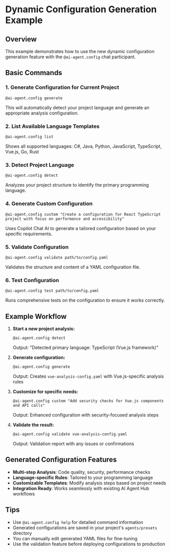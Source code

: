 # Dynamic Configuration Generation Example

## Overview
This example demonstrates how to use the new dynamic configuration generation feature with the `@ai-agent.config` chat participant.

## Basic Commands

### 1. Generate Configuration for Current Project
```
@ai-agent.config generate
```
This will automatically detect your project language and generate an appropriate analysis configuration.

### 2. List Available Language Templates
```
@ai-agent.config list
```
Shows all supported languages: C#, Java, Python, JavaScript, TypeScript, Vue.js, Go, Rust

### 3. Detect Project Language
```
@ai-agent.config detect
```
Analyzes your project structure to identify the primary programming language.

### 4. Generate Custom Configuration
```
@ai-agent.config custom "Create a configuration for React TypeScript project with focus on performance and accessibility"
```
Uses Copilot Chat AI to generate a tailored configuration based on your specific requirements.

### 5. Validate Configuration
```
@ai-agent.config validate path/to/config.yaml
```
Validates the structure and content of a YAML configuration file.

### 6. Test Configuration
```
@ai-agent.config test path/to/config.yaml
```
Runs comprehensive tests on the configuration to ensure it works correctly.

## Example Workflow

1. **Start a new project analysis:**
   ```
   @ai-agent.config detect
   ```
   Output: "Detected primary language: TypeScript (Vue.js framework)"

2. **Generate configuration:**
   ```
   @ai-agent.config generate
   ```
   Output: Creates `vue-analysis-config.yaml` with Vue.js-specific analysis rules

3. **Customize for specific needs:**
   ```
   @ai-agent.config custom "Add security checks for Vue.js components and API calls"
   ```
   Output: Enhanced configuration with security-focused analysis steps

4. **Validate the result:**
   ```
   @ai-agent.config validate vue-analysis-config.yaml
   ```
   Output: Validation report with any issues or confirmations

## Generated Configuration Features

- **Multi-step Analysis**: Code quality, security, performance checks
- **Language-specific Rules**: Tailored to your programming language
- **Customizable Templates**: Modify analysis steps based on project needs
- **Integration Ready**: Works seamlessly with existing AI Agent Hub workflows

## Tips

- Use `@ai-agent.config help` for detailed command information
- Generated configurations are saved in your project's `agents/presets` directory
- You can manually edit generated YAML files for fine-tuning
- Use the validation feature before deploying configurations to production